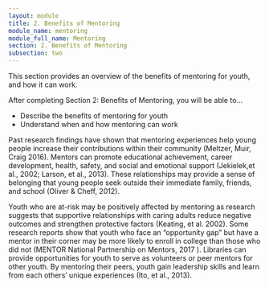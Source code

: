 ```yaml
---
layout: module
title: 2. Benefits of Mentoring
module_name: mentoring
module_full_name: Mentoring
section: 2. Benefits of Mentoring
subsection: two
---
```


This section provides an overview of the benefits of mentoring for youth, and how it can work.

<div class="objectives">
	<p>After completing Section 2: Benefits of Mentoring, you will be able to...</p>
<ul>
  <li>Describe the benefits of mentoring for youth</li>
  <li>Understand when and how mentoring can work</li>
</ul>
</div>

Past research findings have shown that mentoring experiences help young people increase their contributions within their community (Meltzer, Muir, Craig 2016). Mentors can promote educational achievement, career development, health, safety, and social and emotional support (Jekielek,et al., 2002; Larson, et al., 2013).  These relationships may provide a sense of belonging that young people seek outside their immediate family, friends, and school (Oliver & Cheff, 2012). 

Youth who are at-risk may be positively affected by mentoring as research suggests that supportive relationships with caring adults reduce negative outcomes and strengthen protective factors (Keating, et al. 2002). Some research reports show that youth who face an “opportunity gap” but have a mentor in their corner may be more likely to enroll in college than those who did not (MENTOR National Partnership on Mentors, 2017 ). Libraries can provide opportunities for youth to serve as volunteers or peer mentors for other youth. By mentoring their peers, youth gain leadership skills and learn from each others’ unique experiences (Ito, et al., 2013). 
